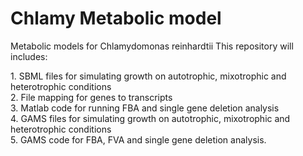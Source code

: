 # Chlamy Metabolic model
Metabolic models for Chlamydomonas reinhardtii
This repository will includes:
<p>
1. SBML files for simulating growth on autotrophic, mixotrophic and heterotrophic conditions
<br>
2. File mapping for genes to transcripts
<br>
3. Matlab code for running FBA and single gene deletion analysis
<br>
4. GAMS files for simulating growth on autotrophic, mixotrophic and heterotrophic conditions
<br>
5. GAMS code for FBA, FVA and single gene deletion analysis.
</p>
